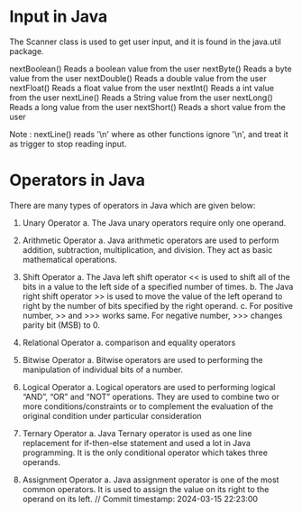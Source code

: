 # Input in Java
The Scanner class is used to get user input, and it is found in the java.util package.

nextBoolean()	Reads a boolean value from the user
nextByte()	Reads a byte value from the user
nextDouble()	Reads a double value from the user
nextFloat()	Reads a float value from the user
nextInt()	Reads a int value from the user
nextLine()	Reads a String value from the user
nextLong()	Reads a long value from the user
nextShort()	Reads a short value from the user

Note : nextLine() reads '\n' where as other functions ignore '\n',
and treat it as trigger to stop reading input.

# Operators in Java
There are many types of operators in Java which are given below:

1. Unary Operator
a. The Java unary operators require only one operand.

2. Arithmetic Operator
a. Java arithmetic operators are used to perform addition, subtraction, multiplication, and division. They act as basic mathematical operations.

3. Shift Operator
a. The Java left shift operator << is used to shift all of the bits in a value to the left side of a specified number of times.
b. The Java right shift operator >> is used to move the value of the left operand to right by the number of bits specified by the right operand.
c. For positive number, >> and >>> works same. For negative number, >>> changes parity bit (MSB) to 0.

4. Relational Operator
a. comparison and equality operators

5. Bitwise Operator
a. Bitwise operators are used to performing the manipulation of individual bits of a number.

6. Logical Operator
a. Logical operators are used to performing logical “AND”, “OR” and “NOT” operations. They are used to combine two or more conditions/constraints or to complement the evaluation of the original condition under particular consideration

7. Ternary Operator
a. Java Ternary operator is used as one line replacement for if-then-else statement and used a lot in Java programming. It is the only conditional operator which takes three operands.

8. Assignment Operator
a. Java assignment operator is one of the most common operators. It is used to assign the value on its right to the operand on its left.
// Commit timestamp: 2024-03-15 22:23:00